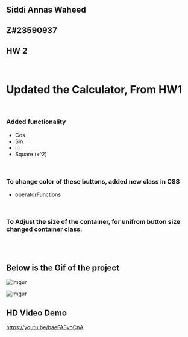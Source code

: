 ## Siddi Annas Waheed
## Z#23590937 
## HW 2


</br>

#  Updated the Calculator, From HW1     
 
  
</br>

### Added functionality 
* Cos 
* Sin
* ln
* Square (x^2)

</br>

### To change color of these buttons, added new class in CSS
* operatorFunctions

</br>

### To Adjust the size of the container, for unifrom button size changed container class.  

</br>
</br>

## Below is the Gif of the project

![Imgur](https://imgur.com/ocwsSIv.gif)

![Imgur](https://imgur.com/TlzIW1h.gif)


## HD Video Demo 
https://youtu.be/baeFA3yoCnA
